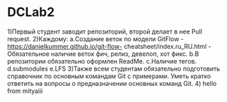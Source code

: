 # DCLab2
1)Первый студент заводит репозиторий, второй делает в нее Pull request.
2)Каждому:
a.Создание веток по модели GitFlow - https://danielkummer.github.io/git-flow-
cheatsheet/index.ru_RU.html - Обязательное наличие веток фич, релиз, девелоп, хот
фикс.
b.В репозитории обязательно оформлен ReadMe.
c.Наличие тегов.
d.submodules
e.LFS
3)Также всем студентам обязательно подготовить справочник по основным
командам Git с примерами. Уметь кратко ответить на вопросы о предназначении
основных команд Git.
4) hello from mityaiii